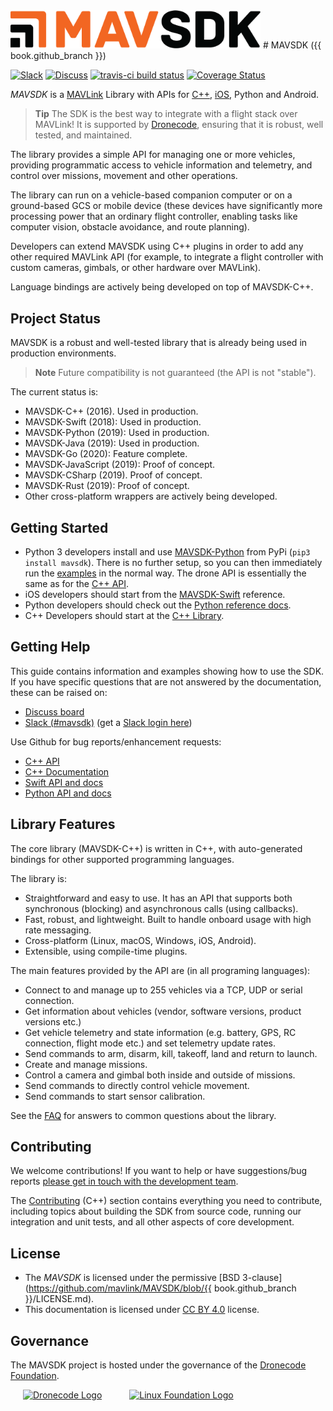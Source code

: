 <img src="../assets/site/sdk_logo_full.png" title="MAVSDK Logo" width="400px"/>
# MAVSDK ({{ book.github_branch }})

[![Slack](https://px4-slack.herokuapp.com/badge.svg)](http://slack.px4.io)&nbsp;[![Discuss](https://img.shields.io/badge/discuss-MAVSDK-ff69b4.svg)](https://discuss.px4.io/c/sdk) [![travis-ci build status](https://travis-ci.org/mavlink/MAVSDK.svg?branch=develop)](https://travis-ci.org/mavlink/MAVSDK) [![Coverage Status](https://coveralls.io/repos/github/mavlink/MAVSDK/badge.svg?branch=develop)](https://coveralls.io/github/mavlink/MAVSDK?branch=develop)

*MAVSDK* is a [MAVLink](https://mavlink.io/en/) Library with APIs for [C++](cpp/README.md), [iOS](http://dronecode-sdk-swift.s3.eu-central-1.amazonaws.com/docs/master/index.html), Python and Android.

> **Tip** The SDK is the best way to integrate with a flight stack over MAVLink!
  It is supported by [Dronecode](https://www.dronecode.org/), ensuring that it is robust, well tested, and maintained.

The library provides a simple API for managing one or more vehicles, providing programmatic access to vehicle information and telemetry, and control over missions, movement and other operations.

The library can run on a vehicle-based companion computer or on a ground-based GCS or mobile device (these devices have significantly more processing power that an ordinary flight controller, enabling tasks like computer vision, obstacle avoidance, and route planning).

Developers can extend MAVSDK using C++ plugins in order to add any other required MAVLink API (for example, to integrate a flight controller with custom cameras, gimbals, or other hardware over MAVLink).

Language bindings are actively being developed on top of MAVSDK-C++.

## Project Status

MAVSDK is a robust and well-tested library that is already being used in production environments.

> **Note** Future compatibility is not guaranteed (the API is not "stable").

The current status is:
- MAVSDK-C++ (2016). Used in production.
- MAVSDK-Swift (2018): Used in production.
- MAVSDK-Python (2019): Used in production.
- MAVSDK-Java (2019): Used in production.
- MAVSDK-Go (2020): Feature complete.
- MAVSDK-JavaScript (2019): Proof of concept.
- MAVSDK-CSharp (2019). Proof of concept.
- MAVSDK-Rust (2019): Proof of concept.
- Other cross-platform wrappers are actively being developed.


## Getting Started

* Python 3 developers install and use [MAVSDK-Python](https://github.com/mavlink/MAVSDK-Python#mavsdk-python) from PyPi (`pip3 install mavsdk`).
  There is no further setup, so you can then immediately run the [examples](https://github.com/mavlink/MAVSDK-Python/tree/master/examples) in the normal way.
  The drone API is essentially the same as for the [C++ API](api_reference/README.md).
* iOS developers should start from the [MAVSDK-Swift](http://dronecode-sdk-swift.s3.eu-central-1.amazonaws.com/docs/master/index.html) reference.
* Python developers should check out the [Python reference docs](http://mavsdk-python-docs.s3-website.eu-central-1.amazonaws.com/).
* C++ Developers should start at the [C++ Library](cpp/README.md).


## Getting Help

This guide contains information and examples showing how to use the SDK.
If you have specific questions that are not answered by the documentation, these can be raised on:

* [Discuss board](https://discuss.px4.io/c/mavsdk)
* [Slack (#mavsdk)](https://px4.slack.com/messages/C68J8H32A) (get a [Slack login here](http://slack.px4.io))

Use Github for bug reports/enhancement requests:

* [C++ API](https://github.com/mavlink/MAVSDK/issues)
* [C++ Documentation](https://github.com/mavlink/MAVSDK-docs/issues)
* [Swift API and docs](https://github.com/mavlink/MAVSDK-Swift/issues)
* [Python API and docs](https://github.com/mavlink/MAVSDK-Python/issues)
<!-- Add info about where other API issues are reported). -->


## Library Features

The core library (MAVSDK-C++) is written in C++, with auto-generated bindings for other supported programming languages.

The library is:
- Straightforward and easy to use. It has an API that supports both synchronous (blocking) and asynchronous calls (using callbacks).
- Fast, robust, and lightweight. Built to handle onboard usage with high rate messaging.
- Cross-platform (Linux, macOS, Windows, iOS, Android).
- Extensible, using compile-time plugins.

The main features provided by the API are (in all programing languages):

* Connect to and manage up to 255 vehicles via a TCP, UDP or serial connection.
* Get information about vehicles (vendor, software versions, product versions etc.)
* Get vehicle telemetry and state information (e.g. battery, GPS, RC connection, flight mode etc.) and set telemetry update rates.
* Send commands to arm, disarm, kill, takeoff, land and return to launch.
* Create and manage missions.
* Control a camera and gimbal both inside and outside of missions.
* Send commands to directly control vehicle movement.
* Send commands to start sensor calibration.

See the [FAQ](getting_started/faq.md) for answers to common questions about the library.


## Contributing

We welcome contributions! If you want to help or have suggestions/bug reports [please get in touch with the development team](#getting-help).

The [Contributing](contributing/README.md) (C++) section contains everything you need to contribute, including topics about building the SDK from source code, running our integration and unit tests, and all other aspects of core development.


## License

* The *MAVSDK* is licensed under the permissive [BSD 3-clause](https://github.com/mavlink/MAVSDK/blob/{{ book.github_branch }}/LICENSE.md).
* This documentation is licensed under [CC BY 4.0](https://creativecommons.org/licenses/by/4.0/) license.

## Governance

The MAVSDK project is hosted under the governance of the [Dronecode Foundation](https://www.dronecode.org/).

<a href="https://www.dronecode.org/" style="padding:20px" ><img src="../assets/site/logo_dronecode.png" alt="Dronecode Logo" width="110px"/></a>
<a href="https://www.linuxfoundation.org/projects" style="padding:20px;"><img src="../assets/site/logo_linux_foundation.png" alt="Linux Foundation Logo" width="80px" /></a>
<div style="padding:10px">&nbsp;</div>
